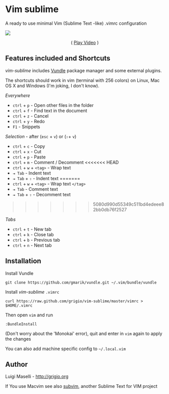 # Vim sublime

A ready to use minimal Vim (Sublime Text -like) .vimrc configuration

![](vim-sublime.gif)

<p align="center">
 ( <a href="https://github.com/grigio/vim-sublime/raw/master/vim-sublime.gif">Play Video</a> )
</p>

## Features included and Shortcuts

*vim-sublime* includes [Vundle](https://github.com/gmarik/vundle) package manager and some external plugins.

The shortcuts should work in vim (terminal with 256 colors) on Linux, Mac OS X and Windows (I'm joking, I don't know).

*Everywhere*

- `ctrl` + `p` - Open other files in the folder
- `ctrl` + `f` - Find text in the document
- `ctrl` + `z` - Cancel
- `ctrl` + `y` - Redo
- `F1`         - Snippets

*Selection* - after (`esc` + `v`) or (`⇧`+ `v`)

- `ctrl` + `c` - Copy
- `ctrl` + `x` - Cut
- `ctrl` + `p` - Paste
- `ctrl` + `m` - Comment / Decomment
<<<<<<< HEAD
- `ctrl` + `w` + `<tag>` - <tag>Wrap text</tag>
- `⇥ Tab` - Indent text
- `⇥ Tab` + `⇧` - Indent text
=======
- `ctrl` + `w` + `<tag>` - <tag>Wrap text `</tag>`
- `⇥ Tab` - Comment text
- `⇥ Tab` + `⇧` - Decomment text
>>>>>>> 5080d990d55349c511bd4edeee82bb0db76f2527

*Tabs*

- `ctrl` + `t` - New tab
- `ctrl` + `k` - Close tab
- `ctrl` + `b` - Previous tab
- `ctrl` + `n` - Next tab


## Installation

Install Vundle

`git clone https://github.com/gmarik/vundle.git ~/.vim/bundle/vundle`

Install *vim-sublime* `.vimrc`

`curl https://raw.github.com/grigio/vim-sublime/master/vimrc > $HOME/.vimrc`

Then open `vim` and run

`:BundleInstall`

(Don't worry about the 'Monokai' error), quit and enter in `vim` again to apply the changes

You can also add machine specific config to `~/.local.vim`

## Author

Luigi Maselli - http://grigio.org

If You use Macvim see also [subvim](https://github.com/fatih/subvim), another Sublime Text for VIM project

